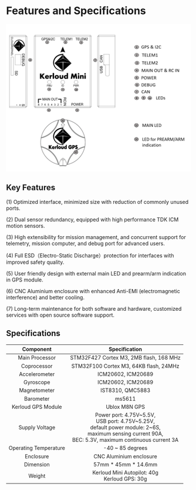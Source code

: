 # Features and Specifications
<p align="center">
<img src ="../images/kerloud_fullview_wGPS.png"/>
</p>

## Key Features
(1) Optimized interface, minimized size with reduction of commonly unused ports.

(2) Dual sensor redundancy, equipped with high performance TDK ICM motion sensors.

(3) High extensibility for mission management, and concurrent support for telemetry, mission computer, and debug port for advanced users.

(4) Full ESD（Electro-Static Discharge）protection for interfaces with improved safety quality.

(5) User friendly design with external main LED and prearm/arm indication in GPS module.

(6) CNC Aluminium enclosure with enhanced Anti-EMI (electromagnetic interference) and better cooling.

(7) Long-term maintenance for both software and hardware, customized services with open source software support.

## Specifications
| Component | Specification |
| :--: | :--: |
| Main Processor |   STM32F427 Cortex M3, 2MB flash, 168 MHz |
| Coprocessor |  STM32F100 Cortex M3, 64KB flash, 24MHz |
| Accelerometer |   ICM20602, ICM20689 |
| Gyroscope |  ICM20602, ICM20689 |
| Magnetometer |  IST8310, QMC5883 |
| Barometer | ms5611 |
| Kerloud GPS Module |  Ublox M8N GPS |
| Supply Voltage |  Power port: 4.75V~5.5V, <br> USB port: 4.75V~5.25V, <br> default power module: 2~6S, <br> maximum sensing current 90A, <br> BEC: 5.3V, maximum continuous current 3A |
| Operating Temperature | -40 ~ 85 degrees|
| Enclosure| CNC Aluminium enclosure |
| Dimension | 57mm \* 45mm \* 14.6mm |
|Weight |Kerloud Mini Autopilot: 40g  <br> Kerloud GPS: 30g |

